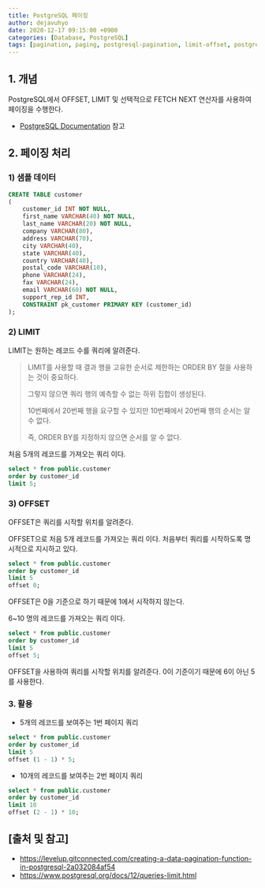 ```yaml
---
title: PostgreSQL 페이징
author: dejavuhyo
date: 2020-12-17 09:15:00 +0900
categories: [Database, PostgreSQL]
tags: [pagination, paging, postgresql-pagination, limit-offset, postgresql-페이징]
---
```


## 1. 개념
PostgreSQL에서 OFFSET, LIMIT 및 선택적으로 FETCH NEXT 연산자를 사용하여 페이징을 수행한다.

* [PostgreSQL Documentation](https://www.postgresql.org/docs/12/queries-limit.html) 참고

## 2. 페이징 처리

### 1) 샘플 데이터

```sql
CREATE TABLE customer
(
    customer_id INT NOT NULL,
    first_name VARCHAR(40) NOT NULL,
    last_name VARCHAR(20) NOT NULL,
    company VARCHAR(80),
    address VARCHAR(70),
    city VARCHAR(40),
    state VARCHAR(40),
    country VARCHAR(40),
    postal_code VARCHAR(10),
    phone VARCHAR(24),
    fax VARCHAR(24),
    email VARCHAR(60) NOT NULL,
    support_rep_id INT,
    CONSTRAINT pk_customer PRIMARY KEY (customer_id)
);
```

### 2) LIMIT
LIMIT는 원하는 레코드 수를 쿼리에 알려준다.

> LIMIT를 사용할 때 결과 행을 고유한 순서로 제한하는 ORDER BY 절을 사용하는 것이 중요하다.
>
> 그렇지 않으면 쿼리 행의 예측할 수 없는 하위 집합이 생성된다.
>
> 10번째에서 20번째 행을 요구할 수 있지만 10번째에서 20번째 행의 순서는 알 수 없다.
>
> 즉, ORDER BY를 지정하지 않으면 순서를 알 수 없다.

처음 5개의 레코드를 가져오는 쿼리 이다.

```sql
select * from public.customer
order by customer_id
limit 5;
```

### 3) OFFSET
OFFSET은 쿼리를 시작할 위치를 알려준다.

OFFSET으로 처음 5개 레코드를 가져오는 쿼리 이다. 처음부터 쿼리를 시작하도록 명시적으로 지시하고 있다.

```sql
select * from public.customer
order by customer_id
limit 5
offset 0;
```

OFFSET은 0을 기준으로 하기 때문에 1에서 시작하지 않는다.

6~10 명의 레코드를 가져오는 쿼리 이다.

```sql
select * from public.customer
order by customer_id
limit 5
offset 5;
```

OFFSET을 사용하여 쿼리를 시작할 위치를 알려준다. 0이 기준이기 때문에 6이 아닌 5를 사용한다.

### 3. 활용

* 5개의 레코드를 보여주는 1번 페이지 쿼리

```sql
select * from public.customer
order by customer_id
limit 5
offset (1 - 1) * 5;
```

* 10개의 레코드를 보여주는 2번 페이지 쿼리

```sql
select * from public.customer
order by customer_id
limit 10
offset (2 - 1) * 10;
```

## [출처 및 참고]
* <https://levelup.gitconnected.com/creating-a-data-pagination-function-in-postgresql-2a032084af54>
* <https://www.postgresql.org/docs/12/queries-limit.html>
